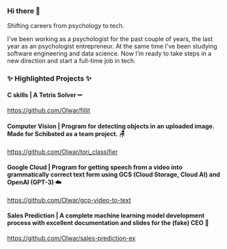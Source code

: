 ### Hi there 👋

Shifting careers from psychology to tech.

I've been working as a psychologist for the past couple of years, the last year as an psychologist entrepreneur. At the same time I've been studying software engineering and data science. Now I’m ready to take steps in a new direction and start a full-time job in tech.

### ✨ **Highlighted Projects** ✨

#### C skills | A Tetris Solver :heavy_minus_sign:
https://github.com/Olwar/fillit

#### Computer Vision | Program for detecting objects in an uploaded image. Made for Schibsted as a team project. :chair:
https://github.com/Olwar/tori_classifier

#### Google Cloud | Program for getting speech from a video into grammatically correct text form using GCS (Cloud Storage, Cloud AI) and OpenAI (GPT-3) :cloud:
https://github.com/Olwar/gcp-video-to-text

#### Sales Prediction | A complete machine learning model development process with excellent documentation and slides for the (fake) CEO :money_mouth_face:
https://github.com/Olwar/sales-prediction-ex

<!--
**Olwar/Olwar** is a ✨ _special_ ✨ repository because its `README.md` (this file) appears on your GitHub profile.

Here are some ideas to get you started:

- 🔭 I’m currently working on ...
- 🌱 I’m currently learning ...
- 👯 I’m looking to collaborate on ...
- 🤔 I’m looking for help with ...
- 💬 Ask me about ...
- 📫 How to reach me: ...
- 😄 Pronouns: ...
- ⚡ Fun fact: ...
-->
